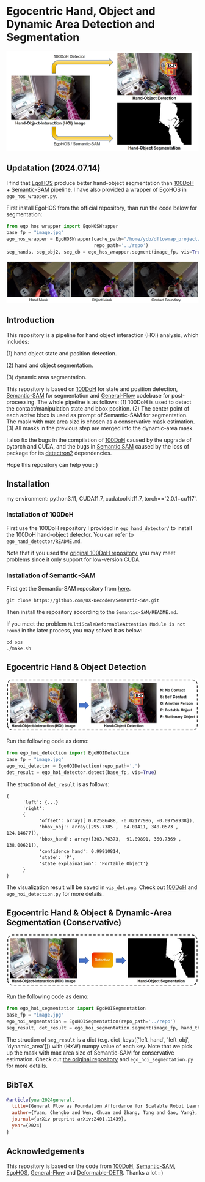 # Egocentric Hand, Object and Dynamic Area Detection and Segmentation

![cover](media/cover.png "teaser_pic")

## Updatation (2024.07.14)

I find that [EgoHOS](https://github.com/owenzlz/EgoHOS) produce better hand-object segmentation than [100DoH](https://github.com/ddshan/hand_object_detectorc) + [Semantic-SAM](https://github.com/UX-Decoder/Semantic-SAM) pipeline. I have also provided a wrapper of EgoHOS in ``ego_hos_wrapper.py``.

First install EgoHOS from the official repository, than run the code below for segmentation:

```python
from ego_hos_wrapper import EgoHOSWrapper
base_fp = "image.jpg"
ego_hos_wrapper = EgoHOSWrapper(cache_path="/home/ycb/dflowmap_project/dflowmap/dfm/hoi/cache",  # an absolute file-path for caching
                                repo_path='../repo')
seg_hands, seg_obj2, seg_cb = ego_hos_wrapper.segment(image_fp, vis=True)  # "cb" is contact boundary
```

![cover](media/egohos.png "egohos")

## Introduction

This repository is a pipeline for hand object interaction (HOI) analysis, which includes: 

(1) hand object state and position detection. 

(2) hand and object segmentation. 

(3) dynamic area segmentation. 

This repository is based on [100DoH](https://github.com/ddshan/hand_object_detectorc) for state and position detection, [Semantic-SAM](https://github.com/UX-Decoder/Semantic-SAM) for segmentation and [General-Flow](https://github.com/michaelyuancb/general_flow) codebase for post-processing. The whole pipeline is as follows: (1) 100DoH is used to detect the contact/manipulation state and bbox position. (2) The center point of each active bbox is used as prompt of Semantic-SAM for segmentation. The mask with max area size is chosen as a conservative mask estimation. (3) All masks in the previous step are merged into the dynamic-area mask.

I also fix the bugs in the compilation  of [100DoH](https://github.com/ddshan/hand_object_detectorc) caused by the upgrade of pytorch and CUDA, and the bugs in [Semantic SAM]((https://github.com/UX-Decoder/Semantic-SAM)) caused by the loss of package for its [detectron2](https://github.com/facebookresearch/detectron2) dependencies. 

Hope this repository can help you : )

## Installation

my environment: python3.11, CUDA11.7, cudatoolkit11.7, torch=='2.0.1+cu117'.

### Installation of 100DoH

First use the 100DoH repository I provided in ``ego_hand_detector/`` to install the 100DoH hand-object detector. You can refer to ``ego_hand_detector/README.md``. 

Note that if you used the [original 100DoH repository](https://github.com/ddshan/hand_object_detector), you may meet problems since it only support for low-version CUDA. 

### Installation of Semantic-SAM

First get the Semantic-SAM repository from [here](https://github.com/UX-Decoder/Semantic-SAM).

```
git clone https://github.com/UX-Decoder/Semantic-SAM.git
```

Then install the repository according to the ``Semantic-SAM/README.md``.

If you meet the problem ``MultiScaleDeformableAttention Module is not Found`` in the later process, you may solved it as below:

```
cd ops
./make.sh
```

## Egocentric Hand & Object Detection

![detection](media/detection.png "detection")

Run the following code as demo:

```python
from ego_hoi_detection import EgoHOIDetection
base_fp = "image.jpg"
ego_hoi_detector = EgoHOIDetection(repo_path='.')
det_result = ego_hoi_detector.detect(base_fp, vis=True)
```

The struction of ``det_result`` is as follows:
```
{
      'left': {...}
      'right': 
      {
            'offset': array([ 0.02586488, -0.02177986, -0.09759938]), 
            'bbox_obj': array([295.7385 ,  84.01411, 340.0573 , 124.14677]), 
            'bbox_hand': array([303.76373,  91.89891, 360.7369 , 138.00621]), 
            'confidence_hand': 0.99910814, 
            'state': 'P', 
            'state_explaination': 'Portable Object'}
      }
}
```

The visualization result will be saved in ``vis_det.png``. Check out [100DoH](https://github.com/ddshan/hand_object_detector) and ``ego_hoi_detection.py`` for more details. 

## Egocentric Hand & Object & Dynamic-Area Segmentation (Conservative)

![segmentation](media/segmentation.png "segmentation")

Run the following code as demo:

```python
from ego_hoi_segmentation import EgoHOISegmentation
base_fp = "image.jpg"
ego_hoi_segmentation = EgoHOISegmentation(repo_path='../repo')
seg_result, det_result = ego_hoi_segmentation.segment(image_fp, hand_threshold=0.2, vis=True)
```

The struction of ``seg_result`` is a dict (e.g. dict_keys(['left_hand', 'left_obj', 'dynamic_area'])) with (H×W) numpy value of each key. Note that we pick up the mask with max area size of Semantic-SAM for conservative estimation. Check out [the original repository](https://github.com/UX-Decoder/Semantic-SAM) and ``ego_hoi_segmentation.py`` for more details. 

## BibTeX

```bibtex
@article{yuan2024general,
  title={General Flow as Foundation Affordance for Scalable Robot Learning},
  author={Yuan, Chengbo and Wen, Chuan and Zhang, Tong and Gao, Yang},
  journal={arXiv preprint arXiv:2401.11439},
  year={2024}
}
```

## Acknowledgements

This repository is based on the code from [100DoH](https://github.com/ddshan/hand_object_detector), [Semantic-SAM](https://github.com/UX-Decoder/Semantic-SAM), [EgoHOS](https://github.com/owenzlz/EgoHOS), [General-Flow](https://github.com/michaelyuancb/general_flow) and [Deformable-DETR](https://github.com/fundamentalvision/Deformable-DETR). Thanks a lot : )
